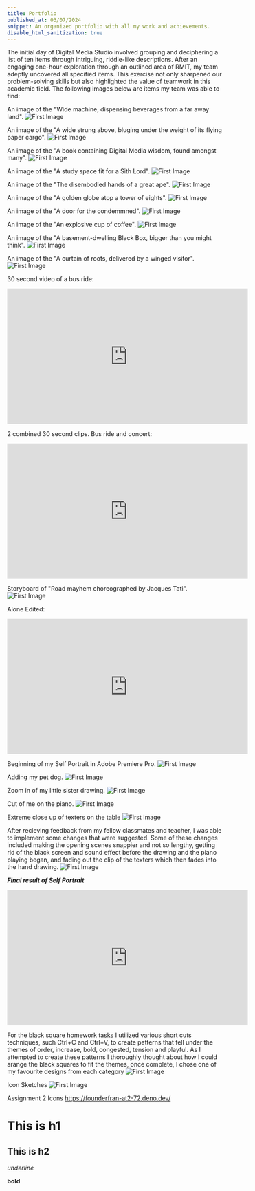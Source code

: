 ```yaml
---
title: Portfolio
published_at: 03/07/2024
snippet: An organized portfolio with all my work and achievements.
disable_html_sanitization: true
---
```


The initial day of Digital Media Studio involved grouping and deciphering a list of ten items through intriguing, riddle-like descriptions. After an engaging one-hour exploration through an outlined area of RMIT, my team adeptly uncovered all specified items. This exercise not only sharpened our problem-solving skills but also highlighted the value of teamwork in this academic field. The following images below are items my team was able to find:

An image of the "Wide machine, dispensing beverages from a far away land".
![First Image](/w01s1/IMG_7617.jpg)

An image of the "A wide strung above, bluging under the weight of its flying paper cargo".
![First Image](/w01s1/IMG_7620.jpg)

An image of the "A book containing Digital Media wisdom, found amongst many".
![First Image](/w01s1/IMG_7621.jpg)

An image of the "A study space fit for a Sith Lord".
![First Image](/w01s1/IMG_7622.jpg)

An image of the "The disembodied hands of a great ape".
![First Image](/w01s1/IMG_7623.jpg)

An image of the "A golden globe atop a tower of eights".
![First Image](/w01s1/IMG_7625.jpg)

An image of the "A door for the condemmned".
![First Image](/w01s1/IMG_7626.jpg)

An image of the "An explosive cup of coffee".
![First Image](/w01s1/IMG_7629.jpg)

An image of the "A basement-dwelling Black Box, bigger than you might think".
![First Image](/w01s1/IMG_7630.jpg)

An image of the "A curtain of roots, delivered by a winged visitor".
![First Image](/w01s1/IMG_7631.jpg)


30 second video of a bus ride:

<iframe width="560" height="315" src="https://www.youtube.com/embed/pUz-hvAZB6I?si=QYGmeSVkTc-K_UFd" title="YouTube video player" frameborder="0" allow="accelerometer; autoplay; clipboard-write; encrypted-media; gyroscope; picture-in-picture; web-share" allowfullscreen></iframe>

2 combined 30 second clips. Bus ride and concert:

<iframe width="560" height="315" src="https://www.youtube.com/embed/w47hzQTeD7c?si=_YbFxSWZRltGm5hb" title="YouTube video player" frameborder="0" allow="accelerometer; autoplay; clipboard-write; encrypted-media; gyroscope; picture-in-picture; web-share" allowfullscreen></iframe>

Storyboard of "Road mayhem choreographed by Jacques Tati".
![First Image](/w01s1/Storyboard_hommework.png)


Alone Edited:

<iframe width="560" height="315" src="https://www.youtube.com/embed/CZ69t6bN6uM?si=fUmqQFWfrlk4MJ7n" title="YouTube video player" frameborder="0" allow="accelerometer; autoplay; clipboard-write; encrypted-media; gyroscope; picture-in-picture; web-share" referrerpolicy="strict-origin-when-cross-origin" allowfullscreen></iframe>

Beginning of my Self Portrait in Adobe Premiere Pro.
![First Image](/w01s1/IMG_7632.png)

Adding my pet dog.
![First Image](/w01s1/IMG_7633.png)

Zoom in of my little sister drawing.
![First Image](/w01s1/IMG_7634.png)

Cut of me on the piano.
![First Image](/w01s1/IMG_7635.png)

Extreme close up of texters on the table
![First Image](/w01s1/IMG_7637.png)

After recieving feedback from my fellow classmates and teacher, I was able to implement some changes that were suggested. Some of these changes included making the opening scenes snappier and not so lengthy, getting rid of the black screen and sound effect before the drawing and the piano playing began, and fading out the clip of the texters which then fades into the hand drawing.
![First Image](/w01s1/IMG_7636.png)

***Final result of Self Portrait***

<iframe width="560" height="315" src="https://www.youtube.com/embed/1xTwai4zLvY?si=GnKSoXqdGb31dzd9" title="YouTube video player" frameborder="0" allow="accelerometer; autoplay; clipboard-write; encrypted-media; gyroscope; picture-in-picture; web-share" referrerpolicy="strict-origin-when-cross-origin" allowfullscreen></iframe>

For the black square homework tasks I utilized various short cuts techniques, such Ctrl+C and Ctrl+V, to create patterns that fell under the themes of order, increase, bold, congested, tension and playful. As I attempted to create these patterns I thoroughly thought about how I could arange the black squares to fit the themes, once complete, I chose one of my favourite designs from each category
![First Image](/w01s1/Untitled.png)

Icon Sketches
![First Image](/w01s1/icon_sketches.png)

Assignment 2 Icons
https://founderfran-at2-72.deno.dev/


# This is h1

## This is h2

_underline_

**bold**
